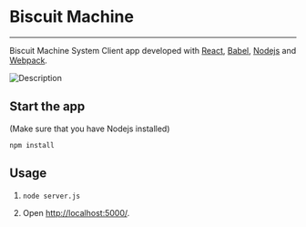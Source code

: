 # Biscuit Machine
---

Biscuit Machine System Client app developed with [React](https://facebook.github.io/react/), [Babel](http://babeljs.io/), [Nodejs](https://nodejs.org/en/) and [Webpack](http://webpack.github.io/).

![Description](https://image.ibb.co/dicy28/bisquit_machine.png)

Start the app
---
(Make sure that you have Nodejs installed)

```
npm install
```

Usage
---

1. `node server.js`

2. Open [http://localhost:5000/](http://localhost:5000/).

